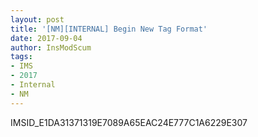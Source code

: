 ```yaml
---
layout: post
title: '[NM][INTERNAL] Begin New Tag Format'
date: 2017-09-04
author: InsModScum
tags:
- IMS
- 2017
- Internal
- NM
---
```


IMSID_E1DA31371319E7089A65EAC24E777C1A6229E307